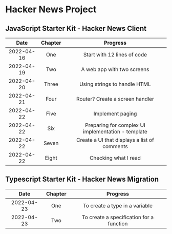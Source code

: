 # Hacker News Project

## JavaScript Starter Kit - Hacker News Client

|    Date    | Chapter |                      Progress                      |
| :--------: | :-----: | :------------------------------------------------: |
| 2022-04-16 |   One   |            Start with 12 lines of code             |
| 2022-04-19 |   Two   |             A web app with two screens             |
| 2022-04-20 |  Three  |            Using strings to handle HTML            |
| 2022-04-21 |  Four   |          Router? Create a screen handler           |
| 2022-04-22 |  Five   |                  Implement paging                  |
| 2022-04-22 |   Six   | Preparing for complex UI implementation - template |
| 2022-04-22 |  Seven  |    Create a UI that displays a list of comments    |
| 2022-04-22 |  Eight  |                Checking what I read                |

## Typescript Starter Kit - Hacker News Migration

|    Date    | Chapter |                 Progress                 |
| :--------: | :-----: | :--------------------------------------: |
| 2022-04-23 |   One   |      To create a type in a variable      |
| 2022-04-23 |   Two   | To create a specification for a function |
